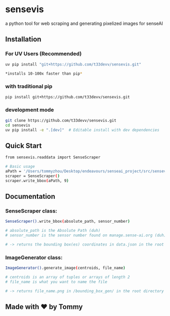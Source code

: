 # sensevis

a python tool for web scraping and generating pixelized images for senseAI 

## Installation

### For UV Users (Recommended)
```bash
uv pip install "git+https://github.com/t33devv/sensevis.git"

*installs 10-100x faster than pip*
```

### with traditional pip
```bash
pip install git+https://github.com/t33devv/sensevis.git
```

### development mode
```bash
git clone https://github.com/t33devv/sensevis.git
cd sensevis
uv pip install -e ".[dev]"  # Editable install with dev dependencies
```

## Quick Start
```bash
from sensevis.readdata import SenseScraper

# Basic usage
aPath = '/Users/tommyzhou/Desktop/endeavours/senseai_project/src/sensevis'
scraper = SenseScraper()
scraper.write_bbox(aPath, 9)
```

## Documentation

### SenseScraper class:
```bash
SenseScraper().write_bbox(absolute_path, sensor_number)

# absolute_path is the Absolute Path (duh)
# sensor_number is the sensor number found on manage.sense-ai.org (duh)

# -> returns the bounding box(es) coordinates in data.json in the root folder
```

### ImageGenerator class:
```bash
ImageGenerator().generate_image(centroids, file_name)

# centroids is an array of tuples or arrays of length 2
# file_name is what you want to name the file

# -> returns file_name.png in /bounding_box_gen/ in the root directory
```

## Made with ❤️ by Tommy
